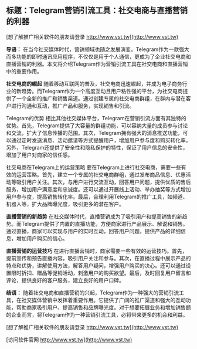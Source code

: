 ## **标题：Telegram营销引流工具：社交电商与直播营销的利器**

[想了解推广相关软件的朋友请登录 http://www.vst.tw](http://www.vst.tw)

**导语：**
在当今社交媒体时代，营销领域也随之发展演变。Telegram作为一款强大而多功能的即时通讯应用程序，不仅仅是用于个人通信，更成为了企业社交电商和直播营销的利器。本文将介绍Telegram作为营销引流工具在社交电商和直播营销中的重要作用。

**社交电商的崛起**
随着移动互联网的普及，社交电商迅速崛起，并成为电子商务行业的新趋势。而Telegram作为一个高度互动且用户粘性强的平台，为社交电商提供了一个全新的推广和销售渠道。通过创建专属的社交电商群组，在群内与潜在客户进行沟通和互动，推广产品和服务，实现销售和引流。

Telegram的优势
相比其他社交媒体平台，Telegram在营销引流方面有其独特的优势。首先，Telegram提供了大容量的群组功能，可以容纳大量的成员参与讨论和交流，扩大了信息传播的范围。其次，Telegram拥有强大的消息推送功能，可以通过定时发送消息、活动邀请等方式提醒用户，增加用户参与度和购买转化率。另外，Telegram还提供了安全性和隐私保护的特性，保证了用户信息的安全性，增加了用户对商家的信任感。

社交电商在Telegram上的运营策略
要在Telegram上进行社交电商，需要一些有效的运营策略。首先，建立一个专属的社交电商群组，通过发布商品信息、优惠活动等吸引用户关注。其次，与用户进行交流互动，回答用户问题，提供优质的售后服务，增加用户满意度和忠诚度。还可以通过开展线上活动、举办抽奖等方式增加用户参与度，提高销售转化率。最后，合理利用Telegram的推广工具，如频道、机器人等，扩大品牌曝光度，吸引更多的潜在客户。

**直播营销的新趋势**
在社交媒体时代，直播营销成为了吸引用户和提高销售的新趋势。而Telegram提供了内置的直播功能，方便商家进行产品展示、解说和销售。通过直播，商家可以实现与用户的实时互动，回答用户问题，提供产品的详细信息，增加用户购买的信心。

**直播营销的运营技巧**
在进行直播营销时，商家需要一些有效的运营技巧。首先，提前宣传和预告直播内容，吸引用户关注和参与。其次，在直播过程中展示产品的特点和优势，讲解使用方法，解答用户疑问，增强用户购买的决心。还可以通过设置限时折扣、赠品等促销活动，刺激用户的购买欲望。最后，及时回复用户留言和评论，提供良好的客户服务，建立良好的用户口碑。

**结语：**
随着社交电商和直播营销的兴起，Telegram作为一种强大的营销引流工具，在社交媒体营销中发挥着重要作用。它提供了广阔的推广渠道和强大的互动功能，帮助商家吸引用户、提高销售和品牌曝光度。对于想要拓展业务和增加销售额的企业而言，将Telegram作为一种营销引流工具，必将带来更多的机会和利益。

[想了解推广相关软件的朋友请登录 http://www.vst.tw](http://www.vst.tw)


[访问软件官网 http://www.vst.tw](http://www.vst.tw)

